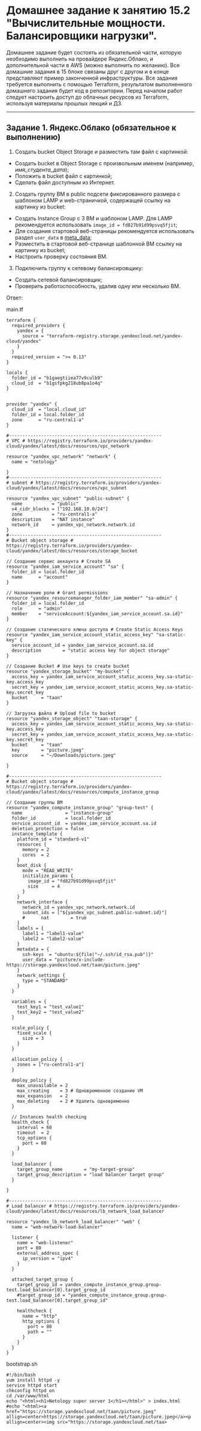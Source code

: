 # Домашнее задание к занятию 15.2 "Вычислительные мощности. Балансировщики нагрузки".
Домашнее задание будет состоять из обязательной части, которую необходимо выполнить на провайдере Яндекс.Облако, и дополнительной части в AWS (можно выполнить по желанию). Все домашние задания в 15 блоке связаны друг с другом и в конце представляют пример законченной инфраструктуры.
Все задания требуется выполнить с помощью Terraform, результатом выполненного домашнего задания будет код в репозитории. Перед началом работ следует настроить доступ до облачных ресурсов из Terraform, используя материалы прошлых лекций и ДЗ.

---
## Задание 1. Яндекс.Облако (обязательное к выполнению)

1. Создать bucket Object Storage и разместить там файл с картинкой:
- Создать bucket в Object Storage с произвольным именем (например, _имя_студента_дата_);
- Положить в bucket файл с картинкой;
- Сделать файл доступным из Интернет.
2. Создать группу ВМ в public подсети фиксированного размера с шаблоном LAMP и web-страничкой, содержащей ссылку на картинку из bucket:
- Создать Instance Group с 3 ВМ и шаблоном LAMP. Для LAMP рекомендуется использовать `image_id = fd827b91d99psvq5fjit`;
- Для создания стартовой веб-страницы рекомендуется использовать раздел `user_data` в [meta_data](https://cloud.yandex.ru/docs/compute/concepts/vm-metadata);
- Разместить в стартовой веб-странице шаблонной ВМ ссылку на картинку из bucket;
- Настроить проверку состояния ВМ.
3. Подключить группу к сетевому балансировщику:
- Создать сетевой балансировщик;
- Проверить работоспособность, удалив одну или несколько ВМ.

Ответ:

main.tf

````
terraform {
  required_providers {
    yandex = {
      source = "terraform-registry.storage.yandexcloud.net/yandex-cloud/yandex"
    }
  }
  required_version = ">= 0.13"
}

locals {
  folder_id = "b1gaegtiiea77v9culb9"
  cloud_id  = "b1gsfpkg218ub8pa1o4q"
}


provider "yandex" {
  cloud_id  = "local.cloud_id"
  folder_id = local.folder_id
  zone      = "ru-central1-a"
}

#---------------------------------------------------------
# VPC # https://registry.terraform.io/providers/yandex-cloud/yandex/latest/docs/resources/vpc_network

resource "yandex_vpc_network" "network" {
  name = "netology"

}
#---------------------------------------------------------
# subnet # https://registry.terraform.io/providers/yandex-cloud/yandex/latest/docs/resources/vpc_subnet

resource "yandex_vpc_subnet" "public-subnet" {
  name           = "public"
  v4_cidr_blocks = ["192.168.10.0/24"]
  zone           = "ru-central1-a"
  description    = "NAT instance"
  network_id     = yandex_vpc_network.network.id
}
#---------------------------------------------------------
# Bucket object storage # https://registry.terraform.io/providers/yandex-cloud/yandex/latest/docs/resources/storage_bucket

// Создание сервис аккаунта # Create SA
resource "yandex_iam_service_account" "sa" {
  folder_id = local.folder_id
  name      = "account"
}

// Назначение роли # Grant permissions
resource "yandex_resourcemanager_folder_iam_member" "sa-admin" {
  folder_id = local.folder_id
  role      = "admin"
  member    = "serviceAccount:${yandex_iam_service_account.sa.id}"
}

// Создание статического ключа доступа # Create Static Access Keys
resource "yandex_iam_service_account_static_access_key" "sa-static-key" {
  service_account_id = yandex_iam_service_account.sa.id
  description        = "static access key for object storage"
}

// Создание Bucket # Use keys to create bucket
resource "yandex_storage_bucket" "my-bucket" {
  access_key = yandex_iam_service_account_static_access_key.sa-static-key.access_key
  secret_key = yandex_iam_service_account_static_access_key.sa-static-key.secret_key
  bucket     = "taan"
}

// Загрузка файла # Upload file to bucket
resource "yandex_storage_object" "taan-storage" {
  access_key = yandex_iam_service_account_static_access_key.sa-static-key.access_key
  secret_key = yandex_iam_service_account_static_access_key.sa-static-key.secret_key
  bucket     = "taan"
  key        = "picture.jpeg"
  source     = "~/Downloads/picture.jpeg"

}

#---------------------------------------------------------
# Bucket object storage # https://registry.terraform.io/providers/yandex-cloud/yandex/latest/docs/resources/compute_instance_group

// Создание группы ВМ
resource "yandex_compute_instance_group" "group-test" {
  name                = "instance-group"
  folder_id           = local.folder_id
  service_account_id  = yandex_iam_service_account.sa.id
  deletion_protection = false
  instance_template {
    platform_id = "standard-v1"
    resources {
      memory = 2
      cores  = 2
    }
    boot_disk {
      mode = "READ_WRITE"
      initialize_params {
        image_id = "fd827b91d99psvq5fjit"
        size     = 4
      }
    }
    network_interface {
      network_id = yandex_vpc_network.network.id
      subnet_ids = ["${yandex_vpc_subnet.public-subnet.id}"]
      #      nat        = true
    }
    labels = {
      label1 = "label1-value"
      label2 = "label2-value"
    }
    metadata = {
      ssh-keys  = "ubuntu:${file("~/.ssh/id_rsa.pub")}"
      user_data = "picture/x-include-https://storage.yandexcloud.net/taan/picture.jpeg"
    }
    network_settings {
      type = "STANDARD"
    }
  }

  variables = {
    test_key1 = "test_value1"
    test_key2 = "test_value2"
  }

  scale_policy {
    fixed_scale {
      size = 3
    }
  }

  allocation_policy {
    zones = ["ru-central1-a"]
  }

  deploy_policy {
    max_unavailable = 2
    max_creating    = 3 # Одновременное создание VM
    max_expansion   = 2
    max_deleting    = 2 # Удалить одновременно
  }

  // Instances health checking
  health_check {
    interval = 60
    timeout  = 2
    tcp_options {
      port = 80
    }
  }

  load_balancer {
    target_group_name        = "my-target-group"
    target_group_description = "load balancer target group"
  }

}

#---------------------------------------------------------
# Load balancer # https://registry.terraform.io/providers/yandex-cloud/yandex/latest/docs/resources/lb_network_load_balancer

resource "yandex_lb_network_load_balancer" "web" {
  name = "web-network-load-balancer"

  listener {
    name = "web-listener"
    port = 80
    external_address_spec {
      ip_version = "ipv4"
    }
  }

  attached_target_group {
    target_group_id = yandex_compute_instance_group.group-test.load_balancer[0].target_group_id
    #target_group_id = "yandex_compute_instance_group.group-test.load_balancer[0].target_group_id"

    healthcheck {
      name = "http"
      http_options {
        port = 80
        path = ""
      }
    }
  }
}
````

bootstrap.sh
````
#!/bin/bash
yum install httpd -y
service httpd start
chkconfig httpd on
cd /var/www/html
echo "<html><h1>Netology super server 1</h1></html>" > index.html
#echo "<html><a href="https://storage.yandexcloud.net/taan/picture.jpeg" allign=center>https://storage.yandexcloud.net/taan/picture.jpeg</a><p allign=center><img src="https://storage.yandexcloud.net/taa>
````
